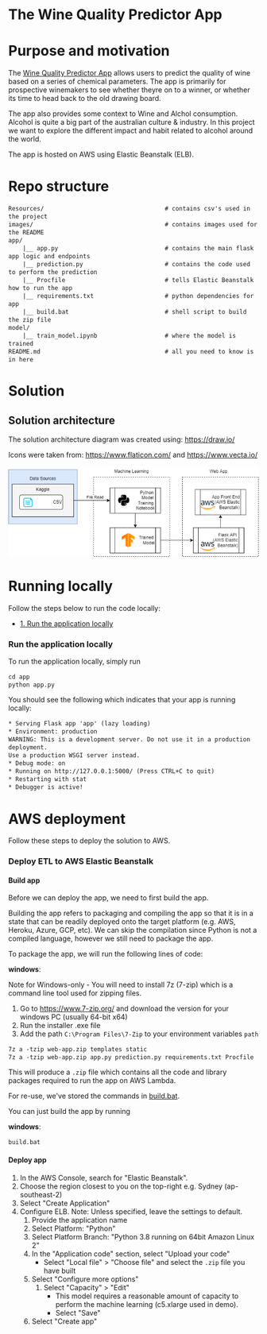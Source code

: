# The Wine Quality Predictor App

# Purpose and motivation

The [Wine Quality Predictor App](http://winepredict-env.eba-knafuyum.ap-southeast-2.elasticbeanstalk.com/) allows users to predict the quality of wine based on a series of chemical parameters. 
The app is primarily for prospective winemakers to see whether theyre on to a winner, or whether its time to head back to the old drawing board.

The app also provides some context to Wine and Alchol consumption.
Alcohol is quite a big part of the australian culture & industry. In this project we want to explore the different impact and habit related to alcohol around the world.





The app is hosted on AWS using Elastic Beanstalk (ELB). 

# Repo structure 
```
Resources/                                  # contains csv's used in the project
images/                                     # contains images used for the README
app/    
    |__ app.py                              # contains the main flask app logic and endpoints 
    |__ prediction.py                       # contains the code used to perform the prediction
    |__ Procfile                            # tells Elastic Beanstalk how to run the app 
    |__ requirements.txt                    # python dependencies for app 
    |__ build.bat                           # shell script to build the zip file 
model/    
    |__ train_model.ipynb                   # where the model is trained
README.md                                   # all you need to know is in here 
```

# Solution 

## Solution architecture

The solution architecture diagram was created using: https://draw.io/ 

Icons were taken from: https://www.flaticon.com/ and https://www.vecta.io/ 


![solution_architecture.drawio.png](images/solution_architecture_diagram2.drawio.png)

# Running locally 

Follow the steps below to run the code locally: 

- [1. Run the application locally ](#run-the-application-locally)

### Run the application locally 

To run the application locally, simply run 

```
cd app
python app.py
```

You should see the following which indicates that your app is running locally: 
```
* Serving Flask app 'app' (lazy loading)
* Environment: production
WARNING: This is a development server. Do not use it in a production deployment.
Use a production WSGI server instead.
* Debug mode: on
* Running on http://127.0.0.1:5000/ (Press CTRL+C to quit)
* Restarting with stat
* Debugger is active!
```

# AWS deployment  

Follow these steps to deploy the solution to AWS. 


### Deploy ETL to AWS Elastic Beanstalk 

#### Build app

Before we can deploy the app, we need to first build the app. 

Building the app refers to packaging and compiling the app so that it is in a state that can be readily deployed onto the target platform (e.g. AWS, Heroku, Azure, GCP, etc). We can skip the compilation since Python is not a compiled language, however we still need to package the app. 

To package the app, we will run the following lines of code: 


<b>windows</b>:

Note for Windows-only - You will need to install 7z (7-zip) which is a command line tool used for zipping files. 

1. Go to https://www.7-zip.org/ and download the version for your windows PC (usually 64-bit x64)
2. Run the installer .exe file 
3. Add the path `C:\Program Files\7-Zip` to your environment variables `path` 

```
7z a -tzip web-app.zip templates static
7z a -tzip web-app.zip app.py prediction.py requirements.txt Procfile
```

This will produce a `.zip` file which contains all the code and library packages required to run the app on AWS Lambda.  

For re-use, we've stored the commands in [build.bat](app/build.bat). 

You can just build the app by running 

<b>windows</b>:
```
build.bat
```

#### Deploy app

1. In the AWS Console, search for "Elastic Beanstalk". 
2. Choose the region closest to you on the top-right e.g. Sydney (ap-southeast-2)
3. Select "Create Application" 
4. Configure ELB. Note: Unless specified, leave the settings to default. 
    1. Provide the application name 
    2. Select Platform: "Python"
    3. Select Platform Branch: "Python 3.8 running on 64bit Amazon Linux 2"
    4. In the "Application code" section, select "Upload your code"
        - Select "Local file" > "Choose file" and select the `.zip` file you have built 
    5. Select "Configure more options" 
        1. Select "Capacity" > "Edit" 
            - This model requires a reasonable amount of capacity to perform the machine learning (c5.xlarge used in demo).
            - Select "Save" 
    6. Select "Create app" 

